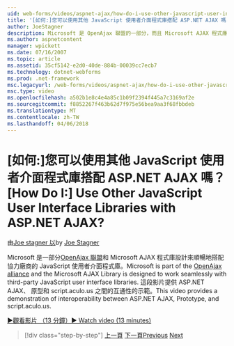 ```yaml
---
uid: web-forms/videos/aspnet-ajax/how-do-i-use-other-javascript-user-interface-libraries-with-aspnet-ajax
title: '[如何:]您可以使用其他 JavaScript 使用者介面程式庫搭配 ASP.NET AJAX 嗎？ | Microsoft Docs'
author: JoeStagner
description: Microsoft 是 OpenAjax 聯盟的一部分，而且 Microsoft AJAX 程式庫設計來順暢地搭配協力廠商的 JavaScript 使用者介面程式庫...
ms.author: aspnetcontent
manager: wpickett
ms.date: 07/16/2007
ms.topic: article
ms.assetid: 35cf5142-e2d0-40de-884b-00039cc7ecb7
ms.technology: dotnet-webforms
ms.prod: .net-framework
msc.legacyurl: /web-forms/videos/aspnet-ajax/how-do-i-use-other-javascript-user-interface-libraries-with-aspnet-ajax
msc.type: video
ms.openlocfilehash: a502b1e8c4e4a85c1b09f2394f445a7c3169af2e
ms.sourcegitcommit: f8852267f463b62d7f975e56bea9aa3f68fbbdeb
ms.translationtype: MT
ms.contentlocale: zh-TW
ms.lasthandoff: 04/06/2018
---
```

<a name="how-do-i-use-other-javascript-user-interface-libraries-with-aspnet-ajax"></a><span data-ttu-id="b8d0e-104">[如何:]您可以使用其他 JavaScript 使用者介面程式庫搭配 ASP.NET AJAX 嗎？</span><span class="sxs-lookup"><span data-stu-id="b8d0e-104">[How Do I:] Use Other JavaScript User Interface Libraries with ASP.NET AJAX?</span></span>
====================
<span data-ttu-id="b8d0e-105">由[Joe stagner 以](https://github.com/JoeStagner)</span><span class="sxs-lookup"><span data-stu-id="b8d0e-105">by [Joe Stagner](https://github.com/JoeStagner)</span></span>

<span data-ttu-id="b8d0e-106">Microsoft 是一部分[OpenAjax 聯盟](http://www.openajax.org/)和 Microsoft AJAX 程式庫設計來順暢地搭配協力廠商的 JavaScript 使用者介面程式庫。</span><span class="sxs-lookup"><span data-stu-id="b8d0e-106">Microsoft is part of the [OpenAjax alliance](http://www.openajax.org/) and the Microsoft AJAX Library is designed to work seamlessly with third-party JavaScript user interface libraries.</span></span> <span data-ttu-id="b8d0e-107">這段影片提供 ASP.NET AJAX、 原型和 script.aculo.us 之間的互通性的示範。</span><span class="sxs-lookup"><span data-stu-id="b8d0e-107">This video provides a demonstration of interoperability between ASP.NET AJAX, Prototype, and script.aculo.us.</span></span>

[<span data-ttu-id="b8d0e-108">&#9654;觀看影片 （13 分鐘）</span><span class="sxs-lookup"><span data-stu-id="b8d0e-108">&#9654; Watch video (13 minutes)</span></span>](https://channel9.msdn.com/Blogs/ASP-NET-Site-Videos/how-do-i-use-other-javascript-user-interface-libraries-with-aspnet-ajax)

> [!div class="step-by-step"]
> <span data-ttu-id="b8d0e-109">[上一頁](how-do-i-choose-between-methods-of-ajax-page-updates.md)
> [下一頁](how-do-i-use-the-aspnet-ajax-profile-services.md)</span><span class="sxs-lookup"><span data-stu-id="b8d0e-109">[Previous](how-do-i-choose-between-methods-of-ajax-page-updates.md)
[Next](how-do-i-use-the-aspnet-ajax-profile-services.md)</span></span>
